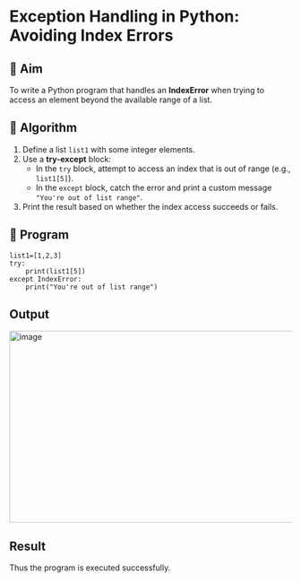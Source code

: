 # Exception Handling in Python: Avoiding Index Errors

## 🎯 Aim
To write a Python program that handles an **IndexError** when trying to access an element beyond the available range of a list.

## 🧠 Algorithm
1. Define a list `list1` with some integer elements.
2. Use a **try-except** block:
   - In the `try` block, attempt to access an index that is out of range (e.g., `list1[5]`).
   - In the `except` block, catch the error and print a custom message `"You're out of list range"`.
3. Print the result based on whether the index access succeeds or fails.

## 🧾 Program
```
list1=[1,2,3]
try:
    print(list1[5])
except IndexError:
    print("You're out of list range")
```

## Output
<img width="873" height="342" alt="image" src="https://github.com/user-attachments/assets/3896d61c-412b-44f8-a516-b294fb7453fe" />


## Result
Thus the program is executed successfully.
